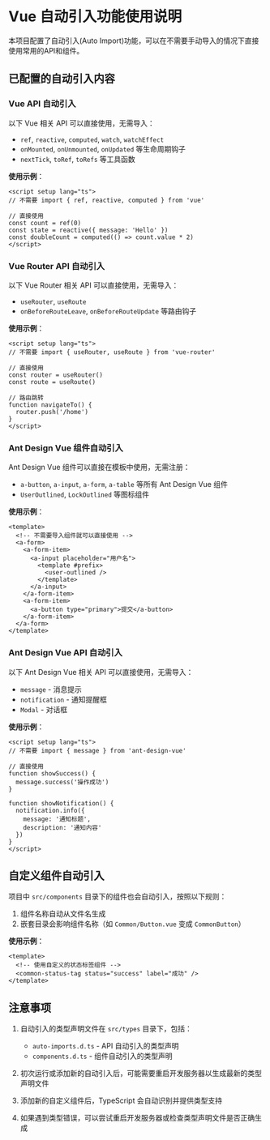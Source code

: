 # Vue 自动引入功能使用说明

本项目配置了自动引入(Auto Import)功能，可以在不需要手动导入的情况下直接使用常用的API和组件。

## 已配置的自动引入内容

### Vue API 自动引入

以下 Vue 相关 API 可以直接使用，无需导入：

- `ref`, `reactive`, `computed`, `watch`, `watchEffect`
- `onMounted`, `onUnmounted`, `onUpdated` 等生命周期钩子
- `nextTick`, `toRef`, `toRefs` 等工具函数

**使用示例**：

```vue
<script setup lang="ts">
// 不需要 import { ref, reactive, computed } from 'vue'

// 直接使用
const count = ref(0)
const state = reactive({ message: 'Hello' })
const doubleCount = computed(() => count.value * 2)
</script>
```

### Vue Router API 自动引入

以下 Vue Router 相关 API 可以直接使用，无需导入：

- `useRouter`, `useRoute`
- `onBeforeRouteLeave`, `onBeforeRouteUpdate` 等路由钩子

**使用示例**：

```vue
<script setup lang="ts">
// 不需要 import { useRouter, useRoute } from 'vue-router'

// 直接使用
const router = useRouter()
const route = useRoute()

// 路由跳转
function navigateTo() {
  router.push('/home')
}
</script>
```

### Ant Design Vue 组件自动引入

Ant Design Vue 组件可以直接在模板中使用，无需注册：

- `a-button`, `a-input`, `a-form`, `a-table` 等所有 Ant Design Vue 组件
- `UserOutlined`, `LockOutlined` 等图标组件

**使用示例**：

```vue
<template>
  <!-- 不需要导入组件就可以直接使用 -->
  <a-form>
    <a-form-item>
      <a-input placeholder="用户名">
        <template #prefix>
          <user-outlined />
        </template>
      </a-input>
    </a-form-item>
    <a-form-item>
      <a-button type="primary">提交</a-button>
    </a-form-item>
  </a-form>
</template>
```

### Ant Design Vue API 自动引入

以下 Ant Design Vue 相关 API 可以直接使用，无需导入：

- `message` - 消息提示
- `notification` - 通知提醒框
- `Modal` - 对话框

**使用示例**：

```vue
<script setup lang="ts">
// 不需要 import { message } from 'ant-design-vue'

// 直接使用
function showSuccess() {
  message.success('操作成功')
}

function showNotification() {
  notification.info({
    message: '通知标题',
    description: '通知内容'
  })
}
</script>
```

## 自定义组件自动引入

项目中 `src/components` 目录下的组件也会自动引入，按照以下规则：

1. 组件名称自动从文件名生成
2. 嵌套目录会影响组件名称（如 `Common/Button.vue` 变成 `CommonButton`）

**使用示例**：

```vue
<template>
  <!-- 使用自定义的状态标签组件 -->
  <common-status-tag status="success" label="成功" />
</template>
```

## 注意事项

1. 自动引入的类型声明文件在 `src/types` 目录下，包括：
   - `auto-imports.d.ts` - API 自动引入的类型声明
   - `components.d.ts` - 组件自动引入的类型声明

2. 初次运行或添加新的自动引入后，可能需要重启开发服务器以生成最新的类型声明文件

3. 添加新的自定义组件后，TypeScript 会自动识别并提供类型支持

4. 如果遇到类型错误，可以尝试重启开发服务器或检查类型声明文件是否正确生成 